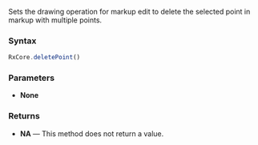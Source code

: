 Sets the drawing operation for markup edit to delete the selected point in markup with multiple points.

### Syntax

```typescript
RxCore.deletePoint()
```

### Parameters

- **None**

### Returns

- **NA** — This method does not return a value.
